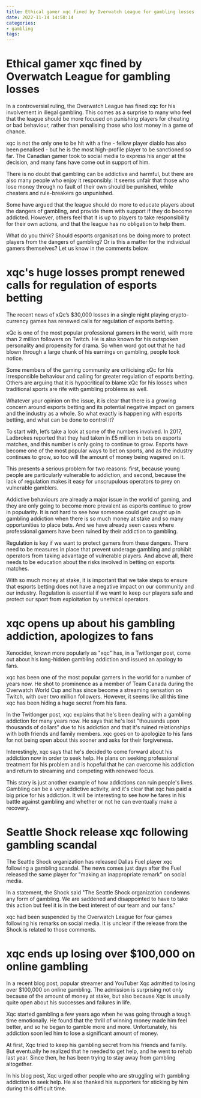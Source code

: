 ```yaml
---
title: Ethical gamer xqc fined by Overwatch League for gambling losses
date: 2022-11-14 14:58:14
categories:
- gambling
tags:
---
```



#  Ethical gamer xqc fined by Overwatch League for gambling losses

In a controversial ruling, the Overwatch League has fined xqc for his involvement in illegal gambling. This comes as a surprise to many who feel that the league should be more focused on punishing players for cheating or bad behaviour, rather than penalising those who lost money in a game of chance.

xqc is not the only one to be hit with a fine - fellow player diablo has also been penalised - but he is the most high-profile player to be sanctioned so far. The Canadian gamer took to social media to express his anger at the decision, and many fans have come out in support of him.

There is no doubt that gambling can be addictive and harmful, but there are also many people who enjoy it responsibly. It seems unfair that those who lose money through no fault of their own should be punished, while cheaters and rule-breakers go unpunished.

Some have argued that the league should do more to educate players about the dangers of gambling, and provide them with support if they do become addicted. However, others feel that it is up to players to take responsibility for their own actions, and that the league has no obligation to help them.

What do you think? Should esports organisations be doing more to protect players from the dangers of gambling? Or is this a matter for the individual gamers themselves? Let us know in the comments below.

#  xqc's huge losses prompt renewed calls for regulation of esports betting

The recent news of xQc’s $30,000 losses in a single night playing crypto-currency games has renewed calls for regulation of esports betting.

xQc is one of the most popular professional gamers in the world, with more than 2 million followers on Twitch. He is also known for his outspoken personality and propensity for drama. So when word got out that he had blown through a large chunk of his earnings on gambling, people took notice.

Some members of the gaming community are criticising xQc for his irresponsible behaviour and calling for greater regulation of esports betting. Others are arguing that it is hypocritical to blame xQc for his losses when traditional sports are rife with gambling problems as well.

Whatever your opinion on the issue, it is clear that there is a growing concern around esports betting and its potential negative impact on gamers and the industry as a whole. So what exactly is happening with esports betting, and what can be done to control it?

To start with, let’s take a look at some of the numbers involved. In 2017, Ladbrokes reported that they had taken in £5 million in bets on esports matches, and this number is only going to continue to grow. Esports have become one of the most popular ways to bet on sports, and as the industry continues to grow, so too will the amount of money being wagered on it.

This presents a serious problem for two reasons: first, because young people are particularly vulnerable to addiction, and second, because the lack of regulation makes it easy for unscrupulous operators to prey on vulnerable gamblers.

Addictive behaviours are already a major issue in the world of gaming, and they are only going to become more prevalent as esports continue to grow in popularity. It is not hard to see how someone could get caught up in gambling addiction when there is so much money at stake and so many opportunities to place bets. And we have already seen cases where professional gamers have been ruined by their addiction to gambling.

Regulation is key if we want to protect gamers from these dangers. There need to be measures in place that prevent underage gambling and prohibit operators from taking advantage of vulnerable players. And above all, there needs to be education about the risks involved in betting on esports matches.


With so much money at stake, it is important that we take steps to ensure that esports betting does not have a negative impact on our community and our industry. Regulation is essential if we want to keep our players safe and protect our sport from exploitation by unethical operators.

#  xqc opens up about his gambling addiction, apologizes to fans

Xenocider, known more popularly as "xqc" has, in a Twitlonger post, come out about his long-hidden gambling addiction and issued an apology to fans.

xqc has been one of the most popular gamers in the world for a number of years now. He shot to prominence as a member of Team Canada during the Overwatch World Cup and has since become a streaming sensation on Twitch, with over two million followers. However, it seems like all this time xqc has been hiding a huge secret from his fans.

In the Twitlonger post, xqc explains that he's been dealing with a gambling addiction for many years now. He says that he's lost "thousands upon thousands of dollars" due to his addiction and that it's ruined relationships with both friends and family members. xqc goes on to apologize to his fans for not being open about this sooner and asks for their forgiveness.

Interestingly, xqc says that he's decided to come forward about his addiction now in order to seek help. He plans on seeking professional treatment for his problem and is hopeful that he can overcome his addiction and return to streaming and competing with renewed focus.

This story is just another example of how addictions can ruin people's lives. Gambling can be a very addictive activity, and it's clear that xqc has paid a big price for his addiction. It will be interesting to see how he fares in his battle against gambling and whether or not he can eventually make a recovery.

#  Seattle Shock release xqc following gambling scandal

The Seattle Shock organization has released Dallas Fuel player xqc following a gambling scandal. The news comes just days after the Fuel released the same player for "making an inappropriate remark" on social media.

In a statement, the Shock said "The Seattle Shock organization condemns any form of gambling. We are saddened and disappointed to have to take this action but feel it is in the best interest of our team and our fans."

xqc had been suspended by the Overwatch League for four games following his remarks on social media. It is unclear if the release from the Shock is related to those comments.

#  xqc ends up losing over $100,000 on online gambling

In a recent blog post, popular streamer and YouTuber Xqc admitted to losing over $100,000 on online gambling. The admission is surprising not only because of the amount of money at stake, but also because Xqc is usually quite open about his successes and failures in life.

Xqc started gambling a few years ago when he was going through a tough time emotionally. He found that the thrill of winning money made him feel better, and so he began to gamble more and more. Unfortunately, his addiction soon led him to lose a significant amount of money.

At first, Xqc tried to keep his gambling secret from his friends and family. But eventually he realized that he needed to get help, and he went to rehab last year. Since then, he has been trying to stay away from gambling altogether.

In his blog post, Xqc urged other people who are struggling with gambling addiction to seek help. He also thanked his supporters for sticking by him during this difficult time.
